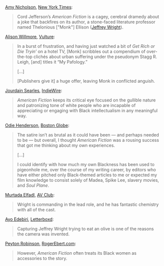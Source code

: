 <!-- American Fiction -->
[Amy Nicholson](https://twitter.com/TheAmyNicholson), [New York Times](https://www.nytimes.com/2023/12/14/movies/american-fiction-review.html):

> Cord Jefferson’s _American Fiction_ is a cagey, cerebral dramedy about a joke that backfires on its author, a stone-faced literature professor named Thelonious ["Monk"] Ellison ([Jeffrey Wright](/people/2954)).

[Alison Willmore](https://bsky.app/profile/alisonwillmore.bsky.social), [Vulture](https://www.vulture.com/article/american-fiction-review-a-satire-thatll-keep-us-talking.html):

> In a burst of frustration, and having just watched a bit of _Get Rich or Die Tryin’_ on a hotel TV, [Monk] scribbles out a compendium of over-the-top clichés about urban suffering under the pseudonym Stagg R. Leigh, [and] titles it “My Pafology.”
>
> [...]
>
> [Publishers give it] a huge offer, leaving Monk in conflicted anguish.

[Jourdain Searles](https://twitter.com/judysquirrels), [IndieWire](https://www.indiewire.com/criticism/movies/poor-things-review-yorgos-lanthimos-emma-stone-1234901594/):

> _American Fiction_ keeps its critical eye focused on the gullible nature and patronizing tone of white people who are incapable of appreciating or engaging with Black intellectualism in any meaningful way. 

[Odie Henderson](https://bsky.app/profile/odienator.bsky.social), [Boston Globe](https://www.bostonglobe.com/2023/12/21/arts/american-fiction-has-wright-stuff/):

> The satire isn’t as brutal as it could have been — and perhaps needed to be — but overall, I thought _American Fiction_ was a rousing success that got me thinking about my own experiences.
>
> [...]
>
> I could identify with how much my own Blackness has been used to pigeonhole me, over the course of my writing career, by editors who have either pitched only Black-themed articles to me or expected my film knowledge to consist solely of Madea, Spike Lee, slavery movies, and _Soul Plane_.

[Murtada Elfadl](https://twitter.com/ME_Says), [AV Club](https://www.avclub.com/american-fiction-movie-review-cord-jefferson-1851084070):

> Wright is commanding in the lead role, and he has fantastic chemistry with all of the cast.

[Ayo Edebiri](https://www.instagram.com/ayoedebiri/), [Letterboxd](https://letterboxd.com/fumilayo/film/american-fiction/):

> Capturing Jeffrey Wright trying to eat an olive is one of the reasons the camera was invented.

[Peyton Robinson](https://twitter.com/peytondani), [RogerEbert.com](https://www.rogerebert.com/reviews/american-fiction-film-review-2023):

> However, _American Fiction_ often treats its Black women as accessories to the story.